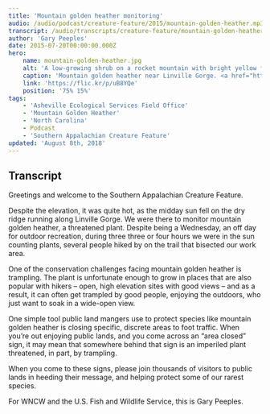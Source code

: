 ```yaml
---
title: 'Mountain golden heather monitoring'
audio: /audio/podcast/creature-feature/2015/mountain-golden-heather.mp3
transcript: /audio/transcripts/creature-feature/mountain-golden-heather-monitoring.pdf
author: 'Gary Peeples'
date: 2015-07-20T00:00:00.000Z
hero:
    name: mountain-golden-heather.jpg
    alt: 'A low-growing shrub on a rocket mountain with bright yellow flowers.'
    caption: 'Mountain golden heather near Linville Gorge. <a href="https://flic.kr/p/uB8YQe">Photo</a> by Gary Peeples, USFWS.'
    link: 'https://flic.kr/p/uB8YQe'
    position: '75% 15%'
tags:
    - 'Asheville Ecological Services Field Office'
    - 'Mountain Golden Heather'
    - 'North Carolina'
    - Podcast
    - 'Southern Appalachian Creature Feature'
updated: 'August 8th, 2018'
---
```


## Transcript

Greetings and welcome to the Southern Appalachian Creature Feature.

Despite the elevation, it was quite hot, as the midday sun fell on the dry ridge running along Linville Gorge. We were there to monitor mountain golden heather, a threatened plant. Despite being a Wednesday, an off day for outdoor recreation, during three three or four hours we were in the sun counting plants, several people hiked by on the trail that bisected our work area.

One of the conservation challenges facing mountain golden heather is trampling. The plant is unfortunate enough to grow in places that are also popular with hikers – open, high elevation sites with good views – and as a result, it can often get trampled by good people, enjoying the outdoors, who just want to soak in a wide-open view.

One simple tool public land mangers use to protect species like mountain golden heather is closing specific, discrete areas to foot traffic. When you’re out enjoying public lands, and you come across an “area closed” sign, it may mean that somewhere behind that sign is an imperiled plant threatened, in part, by trampling.

When you come to these signs, please join thousands of visitors to public lands in heeding their message, and helping protect some of our rarest species.

For WNCW and the U.S. Fish and Wildlife Service, this is Gary Peeples.